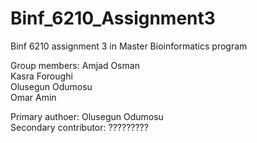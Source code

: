 # Binf_6210_Assignment3
Binf 6210 assignment 3 in Master Bioinformatics program

Group members:
Amjad Osman  
Kasra Foroughi   
Olusegun Odumosu   
Omar Amin   

Primary authoer: Olusegun Odumosu  
Secondary contributor: ?????????  
